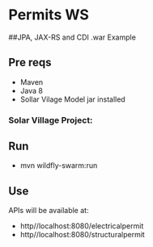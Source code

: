 # Permits WS
##JPA, JAX-RS and CDI .war Example

## Pre reqs
* Maven 
* Java 8
* Sollar Vilage Model jar installed 

### Solar Village Project:
	

## Run

* mvn wildfly-swarm:run

## Use
APIs will be available at:
	
* http//localhost:8080/electricalpermit
* http//localhost:8080/structuralpermit
